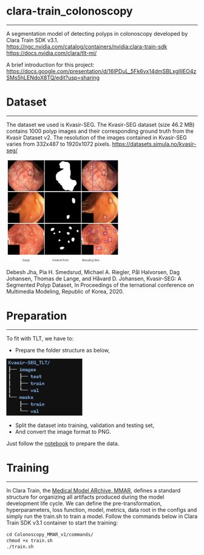# clara-train_colonoscopy
---
A segmentation model of detecting polyps in colonoscopy developed by Clara Train SDK v3.1.
https://ngc.nvidia.com/catalog/containers/nvidia:clara-train-sdk </br>
https://docs.nvidia.com/clara/tlt-mi/

A brief introduction for this project:
https://docs.google.com/presentation/d/16lPDuL_5Fk6vx14dmSBLxgIIIEO4zSMs5hLENdoX8TQ/edit?usp=sharing

# Dataset
---
The dataset we used is Kvasir-SEG. The Kvasir-SEG dataset (size 46.2 MB) contains 1000 polyp images and their corresponding ground truth from the Kvasir Dataset v2. The resolution of the images contained in Kvasir-SEG varies from 332x487 to 1920x1072 pixels.
https://datasets.simula.no/kvasir-seg/

<img src="./images/Kvasir-SEG.JPG" alt="drawing" width="300"/>

Debesh Jha, Pia H. Smedsrud, Michael A. Riegler, Pål Halvorsen, Dag Johansen, Thomas de Lange, and Håvard D. Johansen, Kvasir-SEG: A Segmented Polyp Dataset, In Proceedings of the ternational conference on Multimedia Modeling, Republic of Korea, 2020.

# Preparation
---
To fit with TLT, we have to:
- Prepare the folder structure as below,  

<img src="./images/tlt_format.JPG" alt="drawing" width="200"/>

- Split the dataset into training, validation and testing set, 
- And convert the image format to PNG.  

Just follow the <a href="./Convert2TLT_format.ipynb">notebook</a> to prepare the data.

# Training
---
In Clara Train, the <a href="https://docs.nvidia.com/clara/tlt-mi/nvmidl/mmar.html">Medical Model ARchive, MMAR</a>, defines a standard structure for organizing all artifacts produced during the model development life cycle. We can define the pre-transformation, hyperparameters, loss function, model, metrics, data root in the configs and simply run the train.sh to train a model.
Follow the commands below in Clara Train SDK v3.1 container to start the training:
```
cd Colonoscopy_MMAR_v1/commands/
chmod +x train.sh
./train.sh
```

